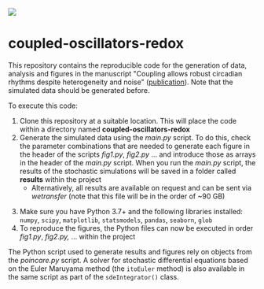 <!-- badges: start -->
<!--<a href="https://www.ncbi.nlm.nih.gov/geo/query/acc.cgi?acc=GSE205155"><img src="https://img.shields.io/badge/Data-GSE205155-green.svg?style=plastic" alt="" /></a>-->
<!--[![](https://img.shields.io/badge/Data-10.1101/2022.06.03.494693-blue.svg)](https://doi.org/10.1101/2022.06.03.494693)-->
[![](https://img.shields.io/badge/Preprint-10.1101/2023.02.12.528191-yellow.svg)](https://www.sciencedirect.com/science/article/pii/S2405844024008041)
<!--[![](https://img.shields.io/badge/Data-10.1101/2022.06.03.494693-blue.svg)](https://doi.org/10.1101/2022.06.03.494693)-->
 <!-- badges: end -->

# coupled-oscillators-redox

This repository contains the reproducible code for the generation of data, analysis and figures in the manuscript "Coupling allows robust circadian rhythms despite heterogeneity and noise" ([publication](https://www.sciencedirect.com/science/article/pii/S2405844024008041)). Note that the simulated data should be generated before.

To execute this code:

1. Clone this repository at a suitable location. This will place the code within a directory named **coupled-oscillators-redox**
2. Generate the simulated data using the *main.py* script. To do this, check the parameter combinations that are needed to generate each figure in the header of the scripts *fig1.py*, *fig2.py* ... and introduce those as arrays in the header of the *main.py* script. When you run the *main.py* script, the results of the stochastic simulations will be saved in a folder called **results** within the project 
   - Alternatively, all results are available on request and can be sent via *wetransfer* (note that this file will be in the order of ~90 GB)
<!--2. Download all the simulated data from [here](https://www.zenodo.org/) (under the `results` folder) (or alternatively generate all the simulated data using the *main.py* script)-->
3. Make sure you have Python 3.7+ and the following libraries installed: `numpy`, `scipy`, `matplotlib`, `statsmodels`, `pandas`, `seaborn`, `glob`
4. To reproduce the figures, the Python files can now be executed in order *fig1.py*, *fig2.py,* ... within the project 

The Python script used to generate results and figures rely on objects from the *poincare.py* script. A solver for stochastic differential equations based on the Euler Maruyama method (the `itoEuler` method) is also available in the same script as part of the `sdeIntegrator()` class.

<!--To reproduce the figures, the Python files can now be executed in order *fig1.py, fig2.py,* ... within the project.-->
